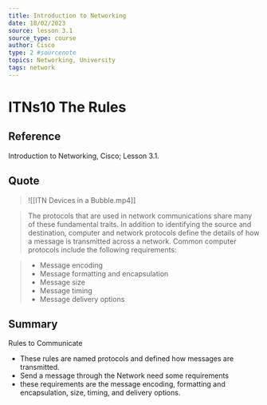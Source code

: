```yaml
---
title: Introduction to Networking
date: 18/02/2023
source: lesson 3.1
source_type: course
author: Cisco
type: 2 #sourcenote
topics: Networking, University
tags: network
---
```

# ITNs10 The Rules

## **Reference**
Introduction to Networking, Cisco; Lesson 3.1.

## **Quote**
> ![[ITN Devices in a Bubble.mp4]]

> The protocols that are used in network communications share many of these fundamental traits. In addition to identifying the source and destination, computer and network protocols define the details of how a message is transmitted across a network. Common computer protocols include the following requirements:

> -   Message encoding
> -   Message formatting and encapsulation
> -   Message size
> -   Message timing
> -   Message delivery options

## **Summary**
Rules to Communicate
- These  rules are named protocols and defined how messages are transmitted.
- Send a message through the  Network need some requirements
- these requirements are the message encoding, formatting and encapsulation, size, timing, and delivery options.